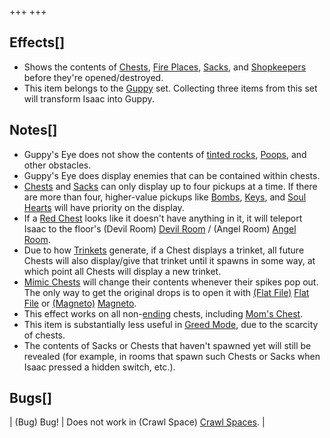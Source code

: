 +++
+++

Effects[]
---------


* Shows the contents of [Chests](/wiki/Chests "Chests"), [Fire Places](/wiki/Fire_Places "Fire Places"), [Sacks](/wiki/Sacks "Sacks"), and [Shopkeepers](/wiki/Shopkeeper "Shopkeeper") before they're opened/destroyed.
* This item belongs to the [Guppy](/wiki/Guppy "Guppy") set. Collecting three items from this set will transform Isaac into Guppy.


Notes[]
-------


* Guppy's Eye does not show the contents of [tinted rocks](/wiki/Tinted_rock "Tinted rock"), [Poops](/wiki/Poops "Poops"), and other obstacles.
* Guppy's Eye does display enemies that can be contained within chests.
* [Chests](/wiki/Chest "Chest") and [Sacks](/wiki/Sack "Sack") can only display up to four pickups at a time. If there are more than four, higher-value pickups like [Bombs](/wiki/Bombs "Bombs"), [Keys](/wiki/Keys "Keys"), and [Soul Hearts](/wiki/Soul_Hearts "Soul Hearts") will have priority on the display.
* If a [Red Chest](/wiki/Red_Chest "Red Chest") looks like it doesn't have anything in it, it will teleport Isaac to the floor's (Devil Room) [Devil Room](/wiki/Devil_Room "Devil Room") / (Angel Room) [Angel Room](/wiki/Angel_Room "Angel Room").
* Due to how [Trinkets](/wiki/Trinkets "Trinkets") generate, if a Chest displays a trinket, all future Chests will also display/give that trinket until it spawns in some way, at which point all Chests will display a new trinket.
* [Mimic Chests](/wiki/Mimic_Chest "Mimic Chest") will change their contents whenever their spikes pop out. The only way to get the original drops is to open it with [(Flat File)](/wiki/Flat_File "Flat File") [Flat File](/wiki/Flat_File "Flat File") or [(Magneto)](/wiki/Magneto "Magneto") [Magneto](/wiki/Magneto "Magneto").
* This effect works on all non-[ending](/wiki/Ending "Ending") chests, including [Mom's Chest](/wiki/Mom%27s_Chest "Mom's Chest").
* This item is substantially less useful in [Greed Mode](/wiki/Greed_Mode "Greed Mode"), due to the scarcity of chests.
* The contents of Sacks or Chests that haven't spawned yet will still be revealed (for example, in rooms that spawn such Chests or Sacks when Isaac pressed a hidden switch, etc.).


Bugs[]
------




| (Bug) Bug!
 | Does not work in (Crawl Space) [Crawl Spaces](/wiki/Crawl_Space "Crawl Space").
 |


